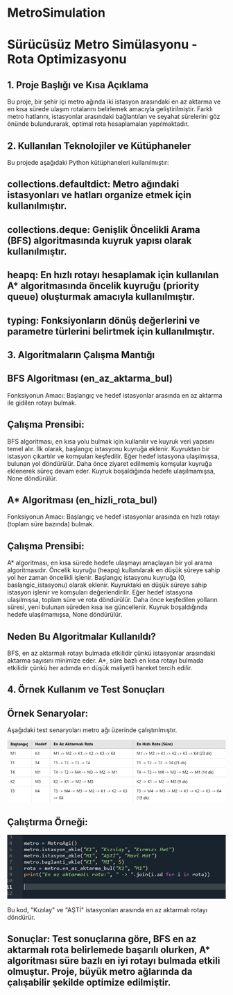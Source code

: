 # MetroSimulation

# Sürücüsüz Metro Simülasyonu - Rota Optimizasyonu

## 1. Proje Başlığı ve Kısa Açıklama

Bu proje, bir şehir içi metro ağında iki istasyon arasındaki en az aktarma ve en kısa sürede ulaşım rotalarını belirlemek amacıyla geliştirilmiştir. Farklı metro hatlarını, istasyonlar arasındaki bağlantıları ve seyahat sürelerini göz önünde bulundurarak, optimal rota hesaplamaları yapılmaktadır.

## 2. Kullanılan Teknolojiler ve Kütüphaneler

Bu projede aşağıdaki Python kütüphaneleri kullanılmıştır:
## collections.defaultdict: Metro ağındaki istasyonları ve hatları organize etmek için kullanılmıştır.
## collections.deque: Genişlik Öncelikli Arama (BFS) algoritmasında kuyruk yapısı olarak kullanılmıştır.
## heapq: En hızlı rotayı hesaplamak için kullanılan A* algoritmasında öncelik kuyruğu (priority queue) oluşturmak amacıyla kullanılmıştır.
## typing: Fonksiyonların dönüş değerlerini ve parametre türlerini belirtmek için kullanılmıştır.

## 3. Algoritmaların Çalışma Mantığı

## BFS Algoritması (en_az_aktarma_bul)
Fonksiyonun Amacı: Başlangıç ve hedef istasyonlar arasında en az aktarma ile gidilen rotayı bulmak.
## Çalışma Prensibi:
BFS algoritması, en kısa yolu bulmak için kullanılır ve kuyruk veri yapısını temel alır.
İlk olarak, başlangıç istasyonu kuyruğa eklenir.
Kuyruktan bir istasyon çıkartılır ve komşuları keşfedilir.
Eğer hedef istasyona ulaşılmışsa, bulunan yol döndürülür.
Daha önce ziyaret edilmemiş komşular kuyruğa eklenerek süreç devam eder.
Kuyruk boşaldığında hedefe ulaşılmamışsa, None döndürülür.

## A* Algoritması (en_hizli_rota_bul)
Fonksiyonun Amacı: Başlangıç ve hedef istasyonlar arasında en hızlı rotayı (toplam süre bazında) bulmak.
## Çalışma Prensibi:
A* algoritması, en kısa sürede hedefe ulaşmayı amaçlayan bir yol arama algoritmasıdır.
Öncelik kuyruğu (heapq) kullanılarak en düşük süreye sahip yol her zaman öncelikli işlenir.
Başlangıç istasyonu kuyruğa (0, baslangic_istasyonu) olarak eklenir.
Kuyruktaki en düşük süreye sahip istasyon işlenir ve komşuları değerlendirilir.
Eğer hedef istasyona ulaşılmışsa, toplam süre ve rota döndürülür.
Daha önce keşfedilen yolların süresi, yeni bulunan süreden kısa ise güncellenir.
Kuyruk boşaldığında hedefe ulaşılmamışsa, None döndürülür.

## Neden Bu Algoritmalar Kullanıldı?

BFS, en az aktarmalı rotayı bulmada etkilidir çünkü istasyonlar arasındaki aktarma sayısını minimize eder.
A*, süre bazlı en kısa rotayı bulmada etkilidir çünkü her adımda en düşük maliyetli hareket tercih edilir.

## 4. Örnek Kullanım ve Test Sonuçları

## Örnek Senaryolar:
Aşağıdaki test senaryoları metro ağı üzerinde çalıştırılmıştır.

![Örnek Senaryolar](https://raw.githubusercontent.com/gamzebacak/MetroSimulation/399aeddba67b60e0e2624c871960704327c339a8/Test%20Sonu%C3%A7lar%C4%B1.jpeg)

## Çalıştırma Örneği:

![Örnek Kod](https://github.com/gamzebacak/MetroSimulation/blob/main/%C3%87al%C4%B1%C5%9Ft%C4%B1rma%20%C3%96rne%C4%9Fi.jpeg?raw=true)

Bu kod, "Kızılay" ve "AŞTİ" istasyonları arasında en az aktarmalı rotayı döndürür.

## Sonuçlar: Test sonuçlarına göre, BFS en az aktarmalı rota belirlemede başarılı olurken, A* algoritması süre bazlı en iyi rotayı bulmada etkili olmuştur. Proje, büyük metro ağlarında da çalışabilir şekilde optimize edilmiştir.
